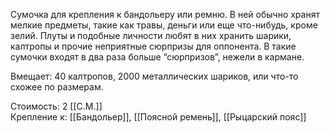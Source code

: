Сумочка для крепления к бандольеру или ремню. В ней обычно хранят мелкие предметы, такие как травы, деньги или еще что-нибудь, кроме зелий. Плуты и подобные личности любят в них хранить шарики, калтропы и прочие неприятные сюрпризы для оппонента. В такие сумочки входят в два раза больше “сюрпризов”, нежели в кармане.<br>

Вмещает: 40 калтропов, 2000 металлических шариков, или что-то схожее по размерам.

Стоимость: 2 [[С.М.]]<br>
Крепление к: [[Бандольер]], [[Поясной ремень]], [[Рыцарский пояс]]<br>